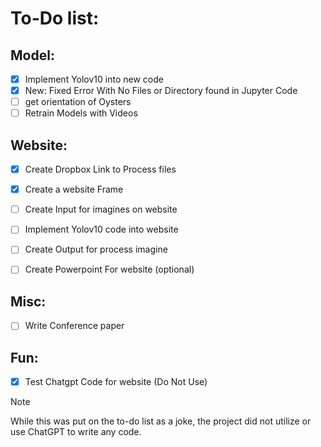 # To-Do list:
## Model:
- [x] Implement Yolov10 into new code
- [X] New: Fixed Error With No Files or Directory found in Jupyter Code
- [ ] get orientation of Oysters
- [ ] Retrain Models with Videos

## Website:
- [x] Create Dropbox Link to Process files
- [X] Create a website Frame
- [ ] Create Input for imagines on website
- [ ] Implement Yolov10 code into website
- [ ] Create Output for process imagine
- [ ] Create Powerpoint For website (optional)


## Misc:
- [ ] Write Conference paper


## Fun:
- [X] Test Chatgpt Code for website (Do Not Use)
      
>[!Note]
>While this was put on the to-do list as a joke, the project did not utilize or use ChatGPT to write any code.
